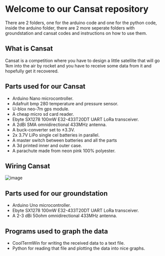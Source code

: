 # Welcome to our Cansat repository

There are 2 folders, one for the arduino code and one for the python code, inside the arduino folder, there are 2 more seperate folders with groundstation and cansat codes and instructions on how to use them.

## What is Cansat

Cansat is a competition where you have to design a little satellite that will go 1km into the air by rocket and you have to receive some data from it and hopefully get it recovered.

## Parts used for our Cansat

- Arduino Nano microcontroller.
- Adafruit bmp 280 temperature and pressure sensor.
- U-blox neo-7m gps module.
- A cheap micro sd card reader.
- Ebyte SX1278 100mW E32-433T20DT UART LoRa transceiver.
- A 2dBi SMA omnidirectional 433MHz antenna.
- A buck-converter set to ±3.3V.
- 2x 3.7V LiPo single cel batteries in parallel.
- A master switch between batteries and all the parts
- A 3d printed inner and outer case.
- A parachute made from neon pink 100% polyester.

## Wiring Cansat

![image](https://user-images.githubusercontent.com/25268098/122575153-bbb38e80-d050-11eb-9efe-b507a159a2c9.png)

## Parts used for our groundstation

- Arduino Uno microcontroller.
- Ebyte SX1278 100mW E32-433T20DT UART LoRa transceiver.
- A 2-3 dBi 50ohm omnidirectional 433MHz antenna.

## Programs used to graph the data

- CoolTermWin for writing the received data to a text file.
- Python for reading that file and plotting the data into nice graphs.
